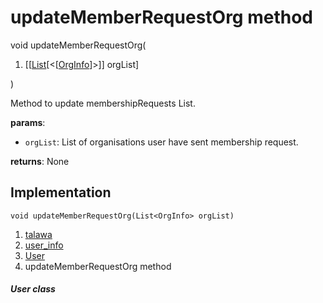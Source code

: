 
<div>

# updateMemberRequestOrg method

</div>


void updateMemberRequestOrg(

1.  [[[List](https://api.flutter.dev/flutter/dart-core/List-class.md)[\<[[OrgInfo](../../models_organization_org_info/OrgInfo-class.md)]\>]]
    orgList]

)



Method to update membershipRequests List.

**params**:

-   `orgList`: List of organisations user have sent membership request.

**returns**: None



## Implementation

``` language-dart
void updateMemberRequestOrg(List<OrgInfo> orgList) 
```







1.  [talawa](../../index.md)
2.  [user_info](../../models_user_user_info/)
3.  [User](../../models_user_user_info/User-class.md)
4.  updateMemberRequestOrg method

##### User class








